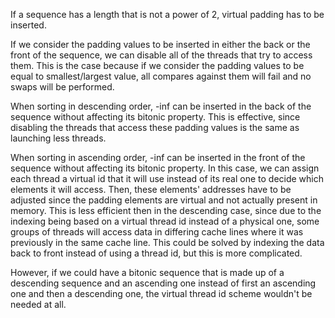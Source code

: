 If a sequence has a length that is not a power of 2, virtual padding has to be inserted.

If we consider the padding values to be inserted in either the back or the front of the sequence, we can disable all of the threads that try to access them. This is the case because if we consider the padding values to be equal to smallest/largest value, all compares against them will fail and no swaps will be performed.

When sorting in descending order, -inf can be inserted in the back of the sequence without affecting its bitonic property. This is effective, since disabling the threads that access these padding values is the same as launching less threads.

When sorting in ascending order, -inf can be inserted in the front of the sequence without affecting its bitonic property. In this case, we can assign each thread a virtual id that it will use instead of its real one to decide which elements it will access. Then, these elements' addresses have to be adjusted since the padding elements are virtual and not actually present in memory. This is less efficient then in the descending case, since due to the indexing being based on a virtual thread id instead of a physical one, some groups of threads will access data in differing cache lines where it was previously in the same cache line. This could be solved by indexing the data back to front instead of using a thread id, but this is more complicated.

However, if we could have a bitonic sequence that is made up of a descending sequence and an ascending one instead of first an ascending one and then a descending one, the virtual thread id scheme wouldn't be needed at all.
